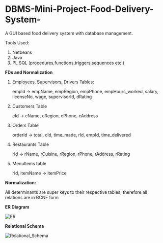 # DBMS-Mini-Project-Food-Delivery-System-
A GUI based food delivery system with database management.

Tools Used:
1. Netbeans
2. Java
3. PL SQL (procedures,functions,triggers,sequences etc.)

**FDs and Normalization**

1. Employees, Supervisors, Drivers Tables:

   empId -> empName, empRegion, empPhone, empHours_worked, salary, licenseNo,
   wage, supervisorId, dRating

2. Customers Table

   cId -> cName, cRegion, cPhone, cAddress

3. Orders Table

   orderId -> total, cId, time_made, rId, empId, time_delivered

4. Restaurants Table

   rId -> rName, rCuisine, rRegion, rPhone, rAddress, rRating

5. MenuItems table

   rId, itemName -> itemPrice

**Normalization:**

All determinants are super keys to their respective tables, therefore all relations
are in BCNF form

**ER Diagram**

![ER](https://user-images.githubusercontent.com/45178946/89016877-14920f80-d337-11ea-9aa6-c8c08a72e0da.PNG)

**Relational Schema**

![Relational_Schema](https://user-images.githubusercontent.com/45178946/89016924-283d7600-d337-11ea-8e40-d41e0d6d9852.PNG)

